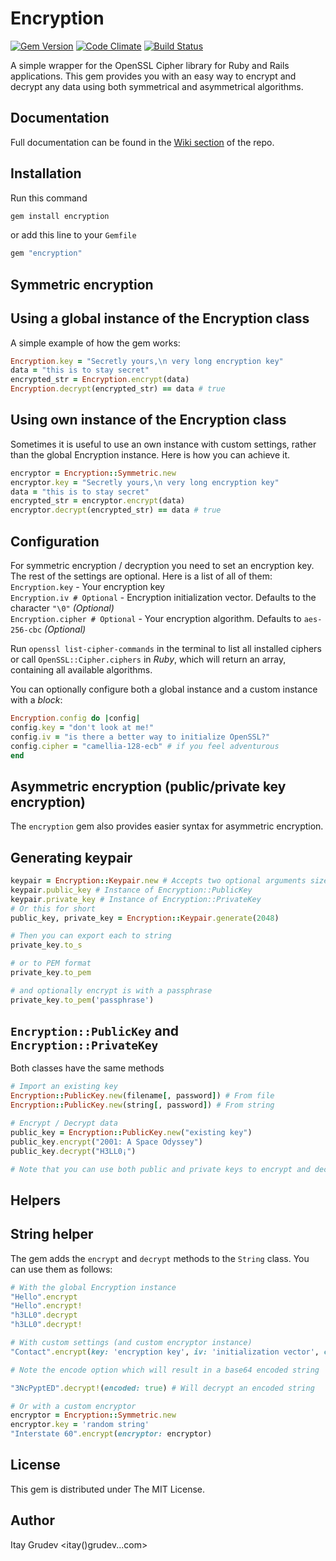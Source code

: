 Encryption
==========
[![Gem Version](https://badge.fury.io/rb/encryption.png)](http://badge.fury.io/rb/encryption)
[![Code Climate](https://codeclimate.com/github/Itehnological/encryption.png)](https://codeclimate.com/github/Itehnological/encryption)
[![Build Status](https://travis-ci.org/itay-grudev/encryption.png?branch=master)](https://travis-ci.org/itay-grudev/encryption)

A simple wrapper for the OpenSSL Cipher library for Ruby and Rails applications.
This gem provides you with an easy way to encrypt and decrypt any data using both symmetrical and asymmetrical algorithms.

Documentation
-------------
Full documentation can be found in the [Wiki section](https://github.com/itay-grudev/encryption/wiki) of the repo.

Installation
------------
Run this command
```bash
gem install encryption
```
or add this line to your `Gemfile`
```ruby
gem "encryption"
```

Symmetric encryption
--------------------

  Using a global instance of the Encryption class
  -----------------------------------------------
  A simple example of how the gem works:
  ```ruby
Encryption.key = "Secretly yours,\n very long encryption key"
data = "this is to stay secret"
encrypted_str = Encryption.encrypt(data)
Encryption.decrypt(encrypted_str) == data # true
  ```

  Using own instance of the Encryption class
  ------------------------------------------
  Sometimes it is useful to use an own instance with custom settings, rather than the global Encryption instance. Here is how you can achieve it.
  ```ruby
encryptor = Encryption::Symmetric.new
encryptor.key = "Secretly yours,\n very long encryption key"
data = "this is to stay secret"
encrypted_str = encryptor.encrypt(data)
encryptor.decrypt(encrypted_str) == data # true
  ```

  Configuration
  -------------
  For symmetric encryption / decryption you need to set an encryption key. The rest of the settings are optional. Here is a list of all of them:  
  `Encryption.key` - Your encryption key  
  `Encryption.iv # Optional` - Encryption initialization vector. Defaults to the character `"\0"` _(Optional)_  
  `Encryption.cipher # Optional` - Your encryption algorithm. Defaults to `aes-256-cbc` _(Optional)_
  
  Run `openssl list-cipher-commands` in the terminal to list all installed ciphers or call `OpenSSL::Cipher.ciphers` in _Ruby_, which will return an array, containing all available algorithms.

  You can optionally configure both a global instance and a custom instance with a _block_:
  ```ruby
Encryption.config do |config|
config.key = "don't look at me!"
config.iv = "is there a better way to initialize OpenSSL?"
config.cipher = "camellia-128-ecb" # if you feel adventurous
end
  ```

Asymmetric encryption (public/private key encryption)
-----------------------------------------------------
The `encryption` gem also provides easier syntax for asymmetric encryption.

  Generating keypair
  ------------------
  ```ruby
keypair = Encryption::Keypair.new # Accepts two optional arguments size = 2048 and password = nil
keypair.public_key # Instance of Encryption::PublicKey
keypair.private_key # Instance of Encryption::PrivateKey
# Or this for short
public_key, private_key = Encryption::Keypair.generate(2048)

# Then you can export each to string
private_key.to_s

# or to PEM format
private_key.to_pem

# and optionally encrypt is with a passphrase
private_key.to_pem('passphrase')
  ```

  `Encryption::PublicKey` and `Encryption::PrivateKey`
  ----------------------------------------------------
  Both classes have the same methods

  ```ruby
# Import an existing key
Encryption::PublicKey.new(filename[, password]) # From file
Encryption::PublicKey.new(string[, password]) # From string

# Encrypt / Decrypt data
public_key = Encryption::PublicKey.new("existing key")
public_key.encrypt("2001: A Space Odyssey")
public_key.decrypt("H3LL0¡")

# Note that you can use both public and private keys to encrypt and decrypt data
  ```

Helpers
-------
  String helper
  -------------
  The gem adds the `encrypt` and `decrypt` methods to the `String` class.
  You can use them as follows:
  ```ruby
# With the global Encryption instance
"Hello".encrypt
"Hello".encrypt!
"h3LL0".decrypt
"h3LL0".decrypt!

# With custom settings (and custom encryptor instance)
"Contact".encrypt(key: 'encryption key', iv: 'initialization vector', cipher: 'encryption algorithm', encode: true)

# Note the encode option which will result in a base64 encoded string

"3NcPyptED".decrypt!(encoded: true) # Will decrypt an encoded string

# Or with a custom encryptor
encryptor = Encryption::Symmetric.new
encryptor.key = 'random string'
"Interstate 60".encrypt(encryptor: encryptor)
  ```

License
-------
This gem is distributed under The MIT License.

Author
------
Itay Grudev <itay()grudev...com>
